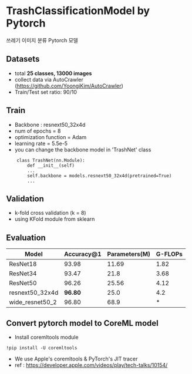 # TrashClassificationModel by Pytorch

쓰레기 이미지 분류 Pytorch 모델

## Datasets
* total **25 classes, 13000 images**
* collect data via AutoCrawler (https://github.com/YoongiKim/AutoCrawler)
* Train/Test set ratio: 90/10

## Train
* Backbone : resnext50_32x4d
* num of epochs = 8
* optimization function = Adam
* learning rate = 5.5e-5
* you can change the backbone model in 'TrashNet' class
```
    class TrashNet(nn.Module):
        def __init__(self)
        ...
        self.backbone = models.resnext50_32x4d(pretrained=True)
        ...
```

## Validation
* k-fold cross validation (k = 8)
* using KFold module from sklearn


## Evaluation

|        Model         | Accuracy@1 | Parameters(M) | G-FLOPs |
|----------------------|------------|---------------|---------|
|       ResNet18       |   93.98    |      11.69    |  1.82   |
|       ResNet34       |   93.47    |      21.8     |  3.68   |
|       ResNet50       |   96.26    |      25.56    |  4.12   |
|    resnext50_32x4d   | **96.80**  |      25.0     |  4.2    |
|    wide_resnet50_2   |   96.80    |      68.9     |   *     |

## Convert pytorch model to CoreML model
* Install coremltools module
```
!pip install -U coremltools
```
* We use Apple's coremltools & PyTorch's JIT tracer
* ref : https://developer.apple.com/videos/play/tech-talks/10154/
